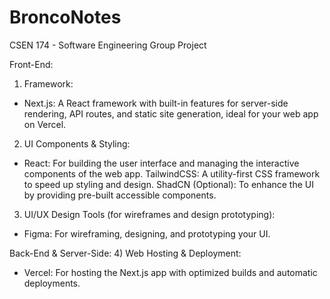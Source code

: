 # BroncoNotes
CSEN 174 - Software Engineering Group Project

Front-End:
1) Framework:

* Next.js: A React framework with built-in features for server-side rendering, API routes, and static site generation, ideal for your web app on Vercel.

2) UI Components & Styling:

* React: For building the user interface and managing the interactive components of the web app.
TailwindCSS: A utility-first CSS framework to speed up styling and design.
ShadCN (Optional): To enhance the UI by providing pre-built accessible components.

3) UI/UX Design Tools (for wireframes and design prototyping):

* Figma: For wireframing, designing, and prototyping your UI.

  
Back-End & Server-Side:
4) Web Hosting & Deployment:

* Vercel: For hosting the Next.js app with optimized builds and automatic deployments.
